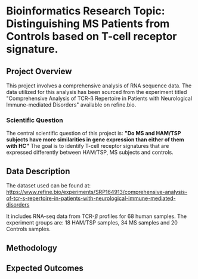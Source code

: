 # Bioinformatics Research Topic: Distinguishing MS Patients from Controls based on T-cell receptor signature.

## Project Overview

This project involves a comprehensive analysis of RNA sequence data. The data utilized for this analysis has been sourced from the experiment titled "Comprehensive Analysis of TCR-ß Repertoire in Patients with Neurological Immune-mediated Disorders" available on refine.bio.

### Scientific Question

The central scientific question of this project is: **"Do MS and HAM/TSP subjects have more similarities in gene expression than either of them with HC"**
The goal is to identify T-cell receptor signatures that are expressed differently between HAM/TSP, MS subjects and controls. 

## Data Description
The dataset used can be found at: 
https://www.refine.bio/experiments/SRP164913/comprehensive-analysis-of-tcr-s-repertoire-in-patients-with-neurological-immune-mediated-disorders

It includes RNA-seq data from TCR-$`\beta`$ profiles for 68 human samples. The experiment groups are: 18 HAM/TSP samples, 34 MS samples and 20 Controls samples.


## Methodology


## Expected Outcomes
